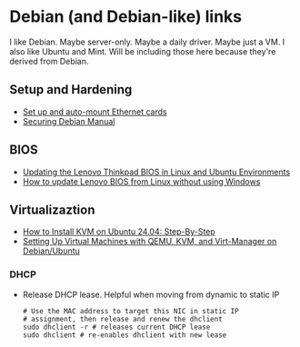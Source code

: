 # Debian (and Debian-like) links
I like Debian. Maybe server-only. Maybe a daily driver. Maybe just a VM. I also like Ubuntu and Mint. Will be including those here because they're derived from Debian.

## Setup and Hardening
- [Set up and auto-mount Ethernet cards](https://www.youtube.com/watch?v=X1HyrSzmtKA)
- [Securing Debian Manual](https://www.debian.org/doc/manuals/securing-debian-manual/security-update.en.html)

## BIOS
- [Updating the Lenovo Thinkpad BIOS in Linux and Ubuntu Environments](https://www.youtube.com/watch?v=2CGrawsd_TA&t=5s)
- [How to update Lenovo BIOS from Linux without using Windows](https://www.cyberciti.biz/faq/update-lenovo-bios-from-linux-usb-stick-pen/)

## Virtualizaztion
- [How to Install KVM on Ubuntu 24.04: Step-By-Step](https://www.cherryservers.com/blog/install-kvm-ubuntu)
- [Setting Up Virtual Machines with QEMU, KVM, and Virt-Manager on Debian/Ubuntu](https://linuxconfig.org/setting-up-virtual-machines-with-qemu-kvm-and-virt-manager-on-debian-ubuntu)

### DHCP
* Release DHCP lease. Helpful when moving from dynamic to static IP
  
  ```shell
  # Use the MAC address to target this NIC in static IP
  # assignment, then release and renew the dhclient
  sudo dhclient -r # releases current DHCP lease
  sudo dhclient # re-enables dhclient with new lease
  ```
